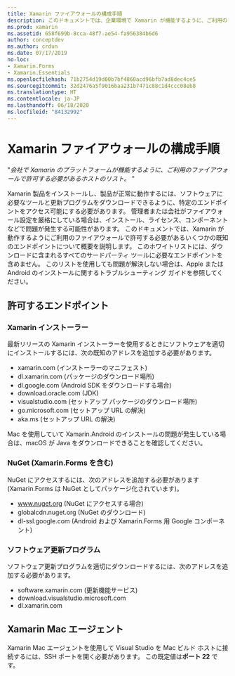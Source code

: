 ```yaml
---
title: Xamarin ファイアウォールの構成手順
description: このドキュメントでは、企業環境で Xamarin が機能するように、ご利用のファイアウォールで許可する必要があるホストのリストを示します。
ms.prod: xamarin
ms.assetid: 658f699b-8cca-48f7-ae54-fa956384b6d6
author: conceptdev
ms.author: crdun
ms.date: 07/17/2019
no-loc:
- Xamarin.Forms
- Xamarin.Essentials
ms.openlocfilehash: 71b2754d19d00b7bf4860acd96bfb7ad8dec4ce5
ms.sourcegitcommit: 32d2476a5f9016baa231b7471c88c1d4ccc08eb8
ms.translationtype: HT
ms.contentlocale: ja-JP
ms.lasthandoff: 06/18/2020
ms.locfileid: "84132992"
---
```

# <a name="xamarin-firewall-configuration-instructions"></a>Xamarin ファイアウォールの構成手順

"_会社で Xamarin のプラットフォームが機能するように、ご利用のファイアウォールで許可する必要があるホストのリスト。_ "

Xamarin 製品をインストールし、製品が正常に動作するには、ソフトウェアに必要なツールと更新プログラムをダウンロードできるように、特定のエンドポイントをアクセス可能にする必要があります。 管理者または会社がファイアウォール設定を厳格にしている場合は、インストール、ライセンス、コンポーネントなどで問題が発生する可能性があります。 このドキュメントでは、Xamarin が動作するようにご利用のファイアウォールで許可する必要があるいくつかの既知のエンドポイントについて概要を説明します。 このホワイトリストには、ダウンロードに含まれるすべてのサードパーティ ツールに必要なエンドポイントを含めません。 このリストを使用しても問題が解決しない場合は、Apple または Android のインストールに関するトラブルシューティング ガイドを参照してください。

## <a name="endpoints-to-allow"></a>許可するエンドポイント

### <a name="xamarin-installer"></a>Xamarin インストーラー

最新リリースの Xamarin インストーラーを使用するときにソフトウェアを適切にインストールするには、次の既知のアドレスを追加する必要があります。

- xamarin.com (インストーラーのマニフェスト)
- dl.xamarin.com (パッケージのダウンロード場所)
- dl.google.com (Android SDK をダウンロードする場合)
- download.oracle.com (JDK)
- visualstudio.com (セットアップ パッケージのダウンロード場所)
- go.microsoft.com (セットアップ URL の解決)
- aka.ms (セットアップ URL の解決)

Mac を使用していて Xamarin.Android のインストールの問題が発生している場合は、macOS が Java をダウンロードできることを確認してください。

### <a name="nuget-including-xamarinforms"></a>NuGet (Xamarin.Forms を含む)

NuGet にアクセスするには、次のアドレスを追加する必要があります (Xamarin.Forms は NuGet としてパッケージ化されています)。

- www.nuget.org (NuGet にアクセスする場合)
- globalcdn.nuget.org (NuGet のダウンロード)
- dl-ssl.google.com (Android および Xamarin.Forms 用 Google コンポーネント)

### <a name="software-updates"></a>ソフトウェア更新プログラム

ソフトウェア更新プログラムを適切にダウンロードするには、次のアドレスを追加する必要があります。

- software.xamarin.com (更新機能サービス)
- download.visualstudio.microsoft.com
- dl.xamarin.com

## <a name="xamarin-mac-agent"></a>Xamarin Mac エージェント

Xamarin Mac エージェントを使用して Visual Studio を Mac ビルド ホストに接続するには、SSH ポートを開く必要があります。 この既定値は**ポート 22** です。
